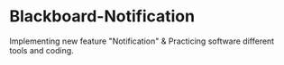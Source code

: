 # Blackboard-Notification
Implementing new feature "Notification" &amp; Practicing software different tools and coding.
